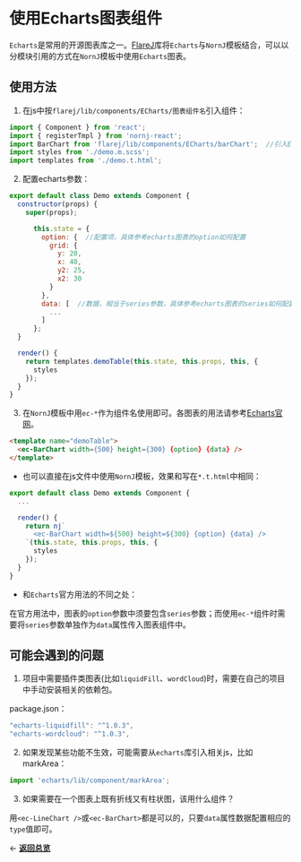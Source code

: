 # 使用Echarts图表组件

`Echarts`是常用的开源图表库之一。[FlareJ](https://github.com/joe-sky/flarej)库将`Echarts`与`NornJ`模板结合，可以以分模块引用的方式在`NornJ`模板中使用`Echarts`图表。

## 使用方法

1. 在js中按`flarej/lib/components/ECharts/图表组件名`引入组件：

```js
import { Component } from 'react';
import { registerTmpl } from 'nornj-react';
import BarChart from 'flarej/lib/components/ECharts/barChart';  //引入Echarts组件
import styles from './demo.m.scss';
import templates from './demo.t.html';
```

2. 配置echarts参数：

```js
export default class Demo extends Component {
  constructor(props) {
    super(props);

	  this.state = {
	    option: {  //配置项，具体参考echarts图表的option如何配置
	      grid: {
	        y: 20,
	        x: 40,
	        y2: 25,
	        x2: 30
	      }
	    },
	    data: [  //数据，相当于series参数，具体参考echarts图表的series如何配置
	      ...
	    ]
	  };
  }

  render() {
    return templates.demoTable(this.state, this.props, this, {
      styles
    });
  }
}
```

3. 在`NornJ`模板中用`ec-*`作为组件名使用即可。各图表的用法请参考[Echarts官网](http://echarts.baidu.com/index.html)。

```html
<template name="demoTable">
  <ec-BarChart width={500} height={300} {option} {data} />
</template>
```

* 也可以直接在js文件中使用`NornJ`模板，效果和写在`*.t.html`中相同：

```js
export default class Demo extends Component {
  ...

  render() {
    return nj`
      <ec-BarChart width=${500} height=${300} {option} {data} />
    `(this.state, this.props, this, {
      styles
    });
  }
}
```

* 和`Echarts`官方用法的不同之处：

在官方用法中，图表的`option`参数中须要包含`series`参数；而使用`ec-*`组件时需要将`series`参数单独作为`data`属性传入图表组件中。

## 可能会遇到的问题

1. 项目中需要插件类图表(比如`liquidFill`、`wordCloud`)时，需要在自己的项目中手动安装相关的依赖包。

package.json：

```js
"echarts-liquidfill": "^1.0.3",
"echarts-wordcloud": "^1.0.3",
```

2. 如果发现某些功能不生效，可能需要从`echarts`库引入相关js，比如markArea：

```js
import 'echarts/lib/component/markArea';
```

3. 如果需要在一个图表上既有折线又有柱状图，该用什么组件？

用`<ec-LineChart />`或`<ec-BarChart>`都是可以的，只要`data`属性数据配置相应的`type`值即可。

<p align="left">← <a href="overview.md"><b>返回总览</b></a></p>